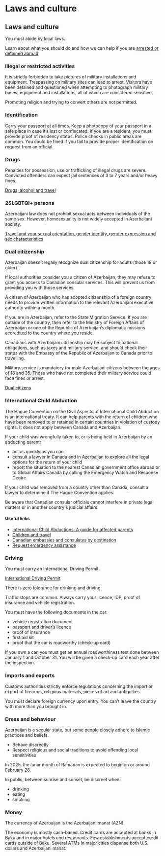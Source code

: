 # Laws and culture

## Laws and culture

You must abide by local laws.

Learn about what you should do and how we can help if you are [arrested or detained abroad](http://travel.gc.ca/assistance/emergency-info/arrest-detention).

### Illegal or restricted activities

It is strictly forbidden to take pictures of military installations and equipment. Trespassing on military sites can lead to arrest. Visitors have been detained and questioned when attempting to photograph military bases, equipment and installations, all of which are considered sensitive.

Promoting religion and trying to convert others are not permitted.

### Identification

Carry your passport at all times. Keep a photocopy of your passport in a safe place in case it’s lost or confiscated. If you are a resident, you must provide proof of residency status. Police checks in public areas are common. You could be fined if you fail to provide proper identification on request from an official.

### Drugs

Penalties for possession, use or trafficking of illegal drugs are severe. Convicted offenders can expect jail sentences of 3 to 7 years and/or heavy fines.

[Drugs, alcohol and travel](https://travel.gc.ca/travelling/health-safety/drugs)

### 2SLGBTQI+ persons

Azerbaijani law does not prohibit sexual acts between individuals of the same sex. However, homosexuality is not widely accepted in Azerbaijani society.

[Travel and your sexual orientation, gender identity, gender expression and sex characteristics](https://travel.gc.ca/travelling/health-safety/lgbt-travel)

### Dual citizenship

Azerbaijan doesn’t legally recognize dual citizenship for adults (those 18 or older).

If local authorities consider you a citizen of Azerbaijan, they may refuse to grant you access to Canadian consular services. This will prevent us from providing you with those services.

A citizen of Azerbaijan who has adopted citizenship of a foreign country needs to provide written information to the relevant Azerbaijani executive authority within a month.

If you are in Azerbaijan, refer to the State Migration Service. If you are outside of the country, then refer to the Ministry of Foreign Affairs of Azerbaijan or one of the Republic of Azerbaijan’s diplomatic missions accredited to the country where you reside.

Canadians with Azerbaijani citizenship may be subject to national obligations, such as taxes and military service, and should check their status with the Embassy of the Republic of Azerbaijan to Canada prior to travelling.

Military service is mandatory for male Azerbaijani citizens between the ages of 18 and 35. Those who have not completed their military service could face fines or arrest.

[Dual citizens](https://travel.gc.ca/travelling/documents/dual-citizenship?_ga=2.213312148.1604988387.1722891959-1748139045.1691506137)

### International Child Abduction

The Hague Convention on the Civil Aspects of International Child Abduction is an international treaty. It can help parents with the return of children who have been removed to or retained in certain countries in violation of custody rights. It does not apply between Canada and Azerbaijan.

If your child was wrongfully taken to, or is being held in Azerbaijan by an abducting parent:

* act as quickly as you can
* consult a lawyer in Canada and in Azerbaijan to explore all the legal options for the return of your child
* report the situation to the nearest Canadian government office abroad or to Global Affairs Canada by calling the Emergency Watch and Response Centre

If your child was removed from a country other than Canada, consult a lawyer to determine if The Hague Convention applies.

Be aware that Canadian consular officials cannot interfere in private legal matters or in another country's judicial affairs.

#### Useful links

* [International Child Abductions: A guide for affected parents](https://travel.gc.ca/travelling/publications/international-child-abductions)
* [Children and travel](https://travel.gc.ca/travelling/children)
* [Canadian embassies and consulates by destination](https://travel.gc.ca/assistance/embassies-consulates)
* [Request emergency assistance](https://travel.gc.ca/assistance/emergency-assistance)

### Driving

You must carry an International Driving Permit.

[International Driving Permit](https://travel.gc.ca/travelling/documents/international-driving-permit)

There is zero tolerance for drinking and driving.

Traffic stops are common. Always carry your licence, IDP, proof of insurance and vehicle registration.

You must have the following documents in the car:

* vehicle registration document
* passport and driver’s licence
* proof of insurance
* first aid kit
* proof that the car is roadworthy (check-up card)

If you own a car, you must get an annual roadworthiness test done between January 1 and October 31. You will be given a check-up card each year after the inspection.

### Imports and exports

Customs authorities strictly enforce regulations concerning the import or export of firearms, religious materials, pieces of art and antiquities.

You must declare foreign currency upon entry. You can’t leave the country with more than you brought in.

### Dress and behaviour

Azerbaijan is a secular state, but some people closely adhere to Islamic practices and beliefs.

* Behave discreetly
* Respect religious and social traditions to avoid offending local sensitivities

In 2025, the lunar month of Ramadan is expected to begin on or around February 28.

In public, between sunrise and sunset, be discreet when:

* drinking
* eating
* smoking

### Money

The currency of Azerbaijan is the Azerbaijani manat (AZN).

The economy is mostly cash-based. Credit cards are accepted at banks in Baku and in major hotels and restaurants. Few establishments accept credit cards outside of Baku. Several ATMs in major cities dispense both U.S. dollars and Azerbaijani manat.